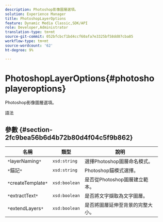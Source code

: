 ```yaml
---
description: Photoshop影像圖層選項。
solution: Experience Manager
title: PhotoshopLayerOptions
feature: Dynamic Media Classic,SDK/API
role: Developer,Administrator
translation-type: tm+mt
source-git-commit: 052bfcbcf1bd4ccf60afa7e3325bf58dd07cba85
workflow-type: tm+mt
source-wordcount: '62'
ht-degree: 9%

---
```



# PhotoshopLayerOptions{#photoshoplayeroptions}

Photoshop影像圖層選項。

語法

## 參數 {#section-2fc9bea56b6d4b72b80d4f04c5f9b862}

| 名稱 | 類型 | 說明 |
|---|---|---|
| `*`layerNaming`*` | `xsd:string` | 選擇Photoshop圖層命名模式。 |
| `*`錨記`*` | `xsd:string` | Photoshop錨模式選擇。 |
| `*`createTemplate`*` | `xsd:boolean` | 是否從Photoshop圖層建立範本。 |
| `*`extractText`*` | `xsd:boolean` | 是否將文字擷取為文字圖層。 |
| `*`extendLayers`*` | `xsd:boolean` | 是否將圖層延伸至背景的完整大小。 |

